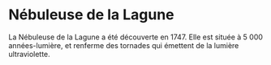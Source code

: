 # Nébuleuse de la Lagune

La Nébuleuse de la Lagune a été découverte en 1747. Elle est située à 5 000
années-lumière, et renferme des tornades qui émettent de la lumière
ultraviolette.
